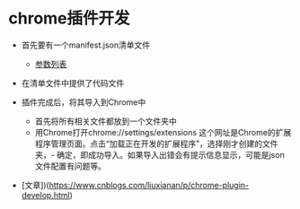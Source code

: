 # chrome插件开发
* 首先要有一个manifest.json清单文件
   - [参数列表](http://chrome.liuyixi.com/manifest.html)
* 在清单文件中提供了代码文件
* 插件完成后，将其导入到Chrome中
   - 首先将所有相关文件都放到一个文件夹中
   - 用Chrome打开chrome://settings/extensions 这个网址是Chrome的扩展程序管理页面。点击“加载正在开发的扩展程序”，选择刚才创建的文件夹，- 确定，即成功导入。如果导入出错会有提示信息显示，可能是json文件配置有问题等。
   
* [文章])(https://www.cnblogs.com/liuxianan/p/chrome-plugin-develop.html)